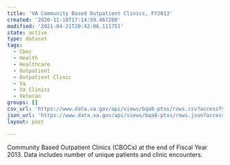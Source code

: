 ```yaml
---
title: 'VA Community Based Outpatient Clinics, FY2013'
created: '2020-11-10T17:14:59.467200'
modified: '2021-04-21T20:42:06.111751'
state: active
type: dataset
tags:
  - Cboc
  - Health
  - Healthcare
  - Outpatient
  - Outpatient Clinic
  - Va
  - Va Clinics
  - Veteran
groups: []
csv_url: 'https://www.data.va.gov/api/views/bqa8-ptxs/rows.csv?accessType=DOWNLOAD'
json_url: 'https://www.data.va.gov/api/views/bqa8-ptxs/rows.json?accessType=DOWNLOAD'
layout: post

---
```

<p>Community Based Outpatient Clinics (CBOCs) at the end of Fiscal Year 2013. Data includes number of unique patients and clinic encounters.</p>
